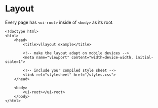 # Layout

Every page has `<ui-root>` inside of `<body>` as its root.

```
<!doctype html>
<html>
	<head>
		<title>vllayout example</title>

		<!-- make the layout adapt on mobile devices -->
		<meta name="viewport" content="width=device-width, initial-scale=1">

        <!-- include your compiled style sheet -->
		<link rel="stylesheet" href="/styles.css">
	</head>

	<body>
		<ui-root></ui-root>
	</body>
</html>
```